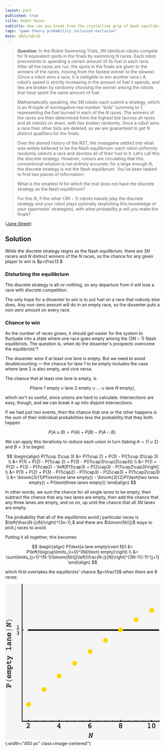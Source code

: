 ```yaml
---
layout: post
published: true
title: Robot Races
subtitle: How can you break from the crystalline grip of Nash equilibrists?
tags: "game-theory probability inclusion-exclusion"
date: 2021/10/31
---
```


>**Question**: In the Robot Swimming Trials, $3N$ identical robots compete for $N$ equivalent spots in the finals by swimming $N$ races. Each robot precommits to spending a certain amount of its fuel in each race. After all the races are run, the spots in the finals are given to the winners of the races, moving from the fastest winner to the slowest. (Once a robot wins a race, it is ineligible to win another race.) A robot’s speed is strictly increasing in the amount of fuel it spends, and ties are broken by randomly choosing the winner among the robots that have spent the same amount of fuel.
>
>Mathematically speaking, the $3N$ robots each submit a strategy, which is an $N$-tuple of nonnegative real number “bids” summing to $1,$ representing the fuel burned in each of the $N$ races. The winners of the races are then determined from the highest bid (across all races and all robots) on down, with ties broken randomly. Once a robot wins a race their other bids are deleted, so we are guaranteed to get $N$ distinct qualifiers for the finals.
>
>Over the storied history of the RST, the metagame settled into what was widely believed to be the Nash equilibrium: each robot uniformly randomly selects a race and devotes all of their fuel to it. Let’s call this the discrete strategy. However, rumors are circulating that this conventional wisdom is not entirely accurate: for a large enough $N,$ the discrete strategy is not the Nash equilibrium. You’ve been tasked to find two pieces of information:
>
>What is the smallest $N$ for which the trial does not have the discrete strategy as the Nash equilibrium?
>
>For this $N,$ if the other $(3N-1)$ robots naively play the discrete strategy and your robot plays optimally (exploiting this knowledge of your opponents’ strategies), with what probability $p$ will you make the finals?

<!--more-->

([Jane Street](https://www.janestreet.com/puzzles/robot-swimming-trials-index/))

## Solution

While the discrete strategy reigns as the Nash equilibrium, there are $3N$ racers and $N$ distinct winners of the $N$ races, so the chance for any given player to win is $p=\frac13.$

### Disturbing the equilibrium

The discrete strategy is all-or-nothing, so any departure from it will lose a race with discrete competition. 

The only hope for a dissenter to win is to put fuel on a race that nobody else does. Any non-zero amount will do in an empty race, so the dissenter puts a non-zero amount on every race.

### Chance to win

As the number of races grows, it should get easier for the system to fluctuate into a state where one race goes empty among the $\left(3N-1\right)$ Nash equilibrists. The question is, when do the dissenter's prospects overcome the equilibrists'?

The dissenter wins if at least one lane is empty. But we need to avoid doublecounting — the chance for lane $1$ to be empty includes the case where lane $2$ is also empty, and vice versa.

The chance that at least one lane is empty, is 

$$
P(\text{lane 1 empty} \cup \text{lane 2 empty} \cup \ldots \cup \text{lane }N\text{ empty}),
$$

which isn't so useful, since unions are hard to calculate. Intersections are easy, though, and we can break it up into disjoint intersections.

If we had just two events, then the chance that one or the other happens is the sum of their individual probabilities less the probability that they both happen

$$
P(A\cup B) = P(A) + P(B) - P(A\cap B).
$$

We can apply this iteratively to reduce each union in turn (taking $A = \left(1\cup 2\right)$ and $B=3$ to begin)

$$
\begin{align}
P(1\cup 2\cup 3) &= P(1\cup 2) + P(3) - P((1\cup 2)\cap 3) \\
&= P(1) + P(2) - P(1\cap 2) + P(3) - P((1\cap3)\cup(2\cap3)) \\
&= P(1) + P(2) + P(3) - P(1\cap2) - \left[P(1\cap3) + P(2\cap3) - P(1\cap2\cap3)\right] \\
&= P(1) + P(2) + P(3) -  P(1\cap2) - P(1\cap3) - P(2\cap3) + P(1\cap2\cap3) \\
&= \binom{3}{1}P(\text{one lane empty}) - \binom{3}{2}P(\text{two lanes empty}) + P(\text{three lanes empty})
\end{align}
$$

In other words, we sum the chance for all single lanes to be empty, then subtract the chance that any two lanes are empty, then add the chance that any three lanes are empty, and so on, up until the chance that all $3N$ lanes are empty.

The probability that all of the equilibrists avoid $j$ particular races is $\left(\frac{N-j}{N}\right)^{3n-1},$ and there are $\binom{N}{j}$ ways to pick $j$ races to avoid.

Putting it all together, this becomes 

$$
\begin{align}
P(\text{a lane empty\rvert N}) &= P\left(\bigcup\limits_{i=0}^{N}i\text{ empty}\right) \\
&= \sum\limits_{j=1}^{N-1}\binom{N}{j}\left(\frac{N-j}{N}\right)^{3N-1}(-1)^{j+1} 
\end{align}
$$

which first overtakes the equilibrists' chance $p=\frac13$ when there are $8$ races:

![](/img/2022-10-01-JS-robot-races.png){:width="450 px" class=image-centered"}
 
<br>
